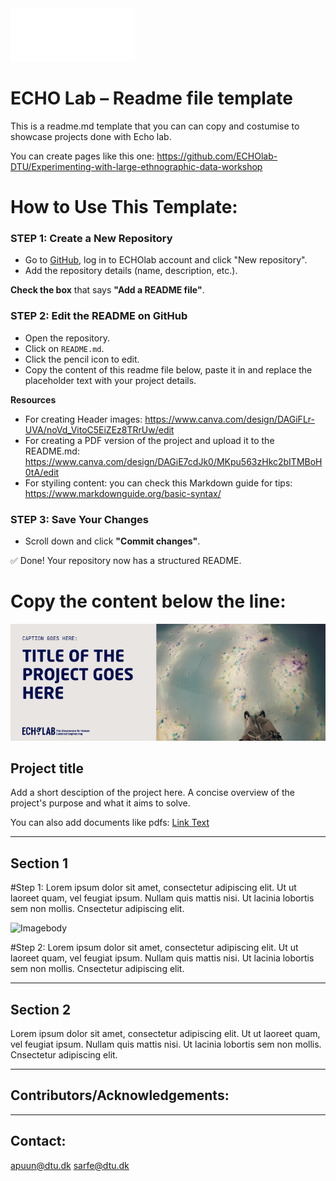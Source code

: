 <img src="Logo_payoff.png" alt="ECHO Lab Banner" width="200">

# ECHO Lab – Readme file template
This is a readme.md template that you can can copy and costumise to showcase projects done with Echo lab. 

You can create pages like this one: https://github.com/ECHOlab-DTU/Experimenting-with-large-ethnographic-data-workshop



# How to Use This Template:  

### STEP 1: Create a New Repository  
- Go to [GitHub](https://github.com), log in to ECHOlab account and click "New repository".  
- Add the repository details (name, description, etc.).  

**Check the box** that says **"Add a README file"**.  

### STEP 2: Edit the README on GitHub  
- Open the repository.  
- Click on `README.md`.  
- Click the pencil icon to edit.
- Copy the content of this readme file below, paste it in and replace the placeholder text with your project details.

**Resources**

- For creating Header images: https://www.canva.com/design/DAGiFLr-UVA/noVd_VitoC5EiZEz8TRrUw/edit
- For creating a PDF version of the project and upload it to the README.md: https://www.canva.com/design/DAGiE7cdJk0/MKpu563zHkc2bITMBoH0tA/edit
- For styiling content: you can check this Markdown guide for tips: https://www.markdownguide.org/basic-syntax/


### STEP 3: Save Your Changes  
- Scroll down and click **"Commit changes"**.  

✅ Done! Your repository now has a structured README. 



# Copy the content below the line:

![Header](Header_Template.png)

## Project title
Add a short desciption of the project here. A concise overview of the project's purpose and what it aims to solve.

You can also add documents like pdfs: 
[Link Text](Project_Description.pdf)

---  
## Section 1

#Step 1: Lorem ipsum dolor sit amet, consectetur adipiscing elit. Ut ut laoreet quam, vel feugiat ipsum. Nullam quis mattis nisi. Ut lacinia lobortis sem non mollis.  Cnsectetur adipiscing elit. 

![Imagebody](Example_image.JPG)

#Step 2: Lorem ipsum dolor sit amet, consectetur adipiscing elit. Ut ut laoreet quam, vel feugiat ipsum. Nullam quis mattis nisi. Ut lacinia lobortis sem non mollis.  Cnsectetur adipiscing elit. 

---  
## Section 2

Lorem ipsum dolor sit amet, consectetur adipiscing elit. Ut ut laoreet quam, vel feugiat ipsum. Nullam quis mattis nisi. Ut lacinia lobortis sem non mollis.  Cnsectetur adipiscing elit. 

---  
## Contributors/Acknowledgements:


---
## Contact: 

apuun@dtu.dk 
sarfe@dtu.dk




